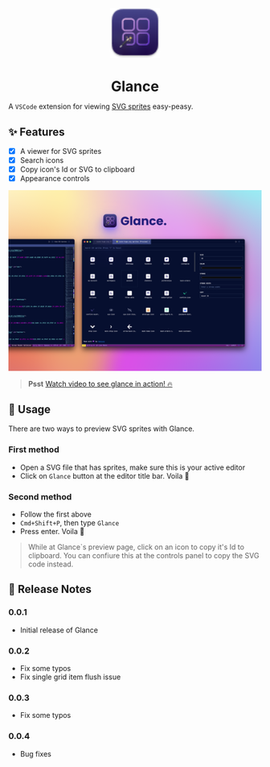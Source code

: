 <img src="./media/glance-sm.png" style="height: 100px; display: table; margin: 20px auto;">
<h1 style="text-align: center; border: none; margin-bottom: 0">Glance</h1>

A `VSCode` extension for viewing [SVG sprites](https://css-tricks.com/svg-symbol-good-choice-icons/) easy-peasy.

## ✨ Features

-   [x] A viewer for SVG sprites
-   [x] Search icons
-   [x] Copy icon's Id or SVG to clipboard
-   [x] Appearance controls

![Banner](media/banner.png)

> **Psst** [Watch video to see glance in action! 🔥](https://youtu.be/dK5gAxghYSo)

## 💪 Usage

There are two ways to preview SVG sprites with Glance.

### First method

-   Open a SVG file that has sprites, make sure this is your active editor
-   Click on `Glance` button at the editor title bar. Voila 🎉

### Second method

-   Follow the first above
-   `Cmd+Shift+P`, then type `Glance`
-   Press enter. Voila 🎉

> While at Glance`s preview page, click on an icon to copy it's Id to clipboard. You can confiure this at the controls panel to copy the SVG code instead.

<!-- ## Extension Settings

Include if your extension adds any VS Code settings through the `contributes.configuration` extension point.

For example:

This extension contributes the following settings:

-   `myExtension.enable`: enable/disable this extension
-   `myExtension.thing`: set to `blah` to do something -->

## 📝 Release Notes

### 0.0.1

-   Initial release of Glance

### 0.0.2

-   Fix some typos
-   Fix single grid item flush issue

### 0.0.3

-   Fix some typos

### 0.0.4

-   Bug fixes
